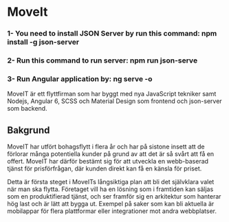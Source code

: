 # MoveIt

### 1- You need to install  JSON Server by run this command:   npm install -g json-server
### 2- Run this command to run server: npm run json-serve
### 3- Run Angular application by: ng serve -o


MoveIT är ett flyttfirman som har byggt med nya JavaScript tekniker samt Nodejs, Angular 6, SCSS och Material Design som frontend och json-server som backend.

## Bakgrund 
MoveIT har utfört bohagsflytt i flera år och har på sistone insett att de förlorar många potentiella kunder på grund av att det är så svårt att få en offert. MoveIT har därför bestämt sig för att utveckla en webb-baserad tjänst för prisförfrågan, där kunden direkt kan få en känsla för priset. 
 
Detta är första steget i MoveITs långsiktiga plan att bli det självklara valet när man ska flytta. Företaget vill ha en lösning som i framtiden kan säljas som en produktifierad tjänst, och ser framför sig en arkitektur som hanterar hög last och är lätt att bygga ut. Exempel på saker som kan bli aktuella är mobilappar för flera plattformar eller integrationer mot andra webbplatser.  
